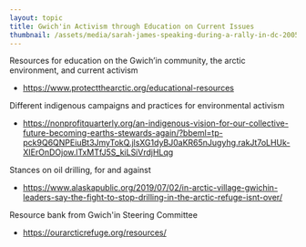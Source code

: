 ```yaml
---
layout: topic
title: Gwich'in Activism through Education on Current Issues
thumbnail: /assets/media/sarah-james-speaking-during-a-rally-in-dc-2005.jpg
---
```

Resources for education on the Gwich’in community, the arctic environment, and current activism

* <https://www.protectthearctic.org/educational-resources>

Different indigenous campaigns and practices for environmental activism

* <https://nonprofitquarterly.org/an-indigenous-vision-for-our-collective-future-becoming-earths-stewards-again/?bbeml=tp-pck9Q6QNPEiuBt3JmyTokQ.jlsXG1dyBJ0aKR65nJugyhg.rakJt7oLHUk-XIErOnDOjow.lTxMTfJ5S_kiLSiVrdjHLqg>

Stances on oil drilling, for and against

* <https://www.alaskapublic.org/2019/07/02/in-arctic-village-gwichin-leaders-say-the-fight-to-stop-drilling-in-the-arctic-refuge-isnt-over/>

Resource bank from Gwich'in Steering Committee

* <https://ourarcticrefuge.org/resources/>